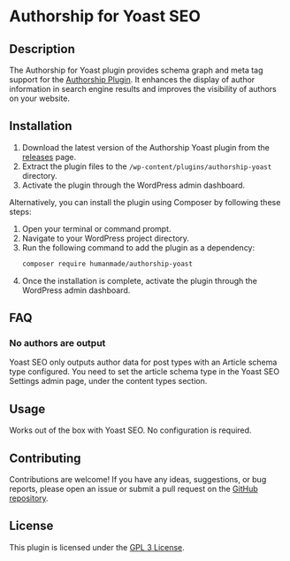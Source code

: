 # Authorship for Yoast SEO

## Description
The Authorship for Yoast plugin provides schema graph and meta tag support for the [Authorship Plugin](https://github.com/humanmade/authorship). It enhances the display of author information in search engine results and improves the visibility of authors on your website.

## Installation
1. Download the latest version of the Authorship Yoast plugin from the [releases](https://github.com/humanmade/authorship-yoast/releases) page.
2. Extract the plugin files to the `/wp-content/plugins/authorship-yoast` directory.
3. Activate the plugin through the WordPress admin dashboard.

Alternatively, you can install the plugin using Composer by following these steps:
1. Open your terminal or command prompt.
2. Navigate to your WordPress project directory.
3. Run the following command to add the plugin as a dependency:
    ```bash
    composer require humanmade/authorship-yoast
    ```
4. Once the installation is complete, activate the plugin through the WordPress admin dashboard.


## FAQ

### No authors are output

Yoast SEO only outputs author data for post types with an Article schema type configured. You need to set the article schema type in the Yoast SEO Settings admin page, under the content types section.

## Usage
Works out of the box with Yoast SEO. No configuration is required.

## Contributing
Contributions are welcome! If you have any ideas, suggestions, or bug reports, please open an issue or submit a pull request on the [GitHub repository](https://github.com/humanmade/authorship-yoast).

## License
This plugin is licensed under the [GPL 3 License](https://www.gnu.org/licenses/gpl-3.0.en.html).
